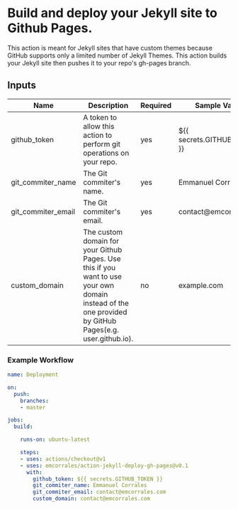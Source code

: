 # Build and deploy your Jekyll site to Github Pages.

This action is meant for Jekyll sites that have custom themes because GitHub
supports only a limited number of Jekyll Themes. This action builds your Jekyll
site then pushes it to your repo's gh-pages branch.

## Inputs
| Name               | Description                                                                                                                                            | Required | Sample Value                |
|--------------------|--------------------------------------------------------------------------------------------------------------------------------------------------------|----------|-----------------------------|
| github_token       | A token to allow this action to perform git operations on your repo.                                                                                   | yes      | ${{ secrets.GITHUB_TOKEN }} |
| git_commiter_name  | The Git commiter's name.                                                                                                                               | yes      | Emmanuel Corrales           |
| git_commiter_email | The Git commiter's email.                                                                                                                              | yes      | contact@emcorrales          |
| custom_domain      | The custom domain for your Github Pages. Use this if you want to use your own domain instead of the one provided by GitHub Pages(e.g. user.github.io). | no       | example.com                 |
### Example Workflow
```yaml
name: Deployment

on:
  push:
    branches:
    - master

jobs:
  build:

    runs-on: ubuntu-latest

    steps:
    - uses: actions/checkout@v1
    - uses: emcorrales/action-jekyll-deploy-gh-pages@v0.1
      with:
        github_token: ${{ secrets.GITHUB_TOKEN }}
        git_commiter_name: Emmanuel Corrales
        git_commiter_email: contact@emcorrales.com
        custom_domain: contact@emcorrales.com
```
